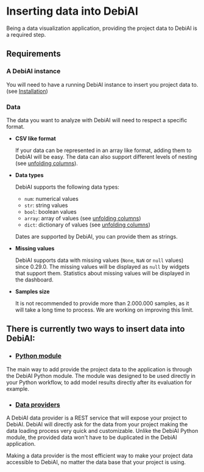 # Inserting data into DebiAI

Being a data visualization application, providing the project data to DebiAI is a required step.

## Requirements

### A DebiAI instance

You will need to have a running DebiAI instance to insert you project data to. (see [Installation](../introduction/gettingStarted/installation/README.md))

### Data

The data you want to analyze with DebiAI will need to respect a specific format.

- **CSV like format**

  If your data can be represented in an array like format, adding them to DebiAI will be easy. The data can also support different levels of nesting (see [unfolding columns](../dashboard/unfolding/)).

- **Data types**

  DebiAI supports the following data types:

  - `num`: numerical values
  - `str`: string values
  - `bool`: boolean values
  - `array`: array of values (see [unfolding columns](../dashboard/unfolding/))
  - `dict`: dictionary of values (see [unfolding columns](../dashboard/unfolding/))

  Dates are supported by DebiAI, you can provide them as strings.

- **Missing values**

  DebiAI supports data with missing values (`None`, `NaN` or `null` values) since 0.29.0. The missing values will be displayed as `null` by widgets that support them. Statistics about missing values will be displayed in the dashboard.

- **Samples size**

  It is not recommended to provide more than 2.000.000 samples, as it will take a long time to process. We are working on improving this limit.

## There is currently two ways to insert data into DebiAI:

- ### [Python module](pythonModule/README.md#python-module)

The main way to add provide the project data to the application is through the DebiAI Python module.
The module was designed to be used directly in your Python workflow, to add model results directly after its evaluation for example.

- ### [Data providers](dataProviders/README.md#data-providers)

A DebiAI data provider is a REST service that will expose your project to DebiAI.
DebiAI will directly ask for the data from your project making the data loading process very quick and customizable. Unlike the DebiAI Python module, the provided data won't have to be duplicated in the DebiAI application.

Making a data provider is the most efficient way to make your project data accessible to DebiAI, no matter the data base that your project is using.
